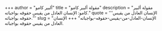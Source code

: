 +++
author = "ألبير كامو"
title = "مقولة ألبير كامو"
description = "مقولة ألبير كامو: الإنسان العادل من يقيس حقوقه بواجباته."
quote = '''الإنسان العادل من يقيس حقوقه بواجباته.'''
slug = "الإنسان-العادل-من-يقيس-حقوقه-بواجباته"
+++
الإنسان العادل من يقيس حقوقه بواجباته.
